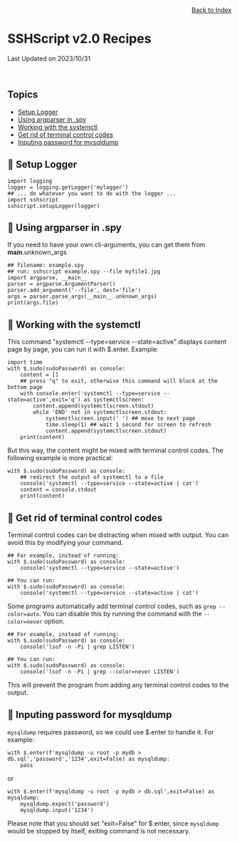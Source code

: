 # SSHScript v2.0 Recipes

Last Updated on 2023/10/31

<div style="text-align:right;position:relative;top:-140px"><a href="./index">Back to Index</a></div>

## Topics

* [Setup Logger](#setuplogger)
* [Using argparser in .spy](#argparser)
* [Working with the systemctl](#systemctl)
* [Get rid of terminal control codes](#getridterminalcodes)
* [Inputing password for mysqldump](#mysqldump)

## 🔵 <a name="setuplogger"></a>Setup Logger
```
import logging
logger = logging.getLogger('mylogger')
## ... do whatever you want to do with the logger ...
import sshscript
sshscript.setupLogger(logger)
```
## 🔵 <a name="argparser"></a>Using argparser in .spy
If you need to have your own cli-arguments, you can get them from __main__.unknown_args
```
## filename: example.spy
## run: sshscript example.spy --file myfile1.jpg
import argparse, __main__
parser = argparse.ArgumentParser()
parser.add_argument('--file', dest='file')
args = parser.parse_args(__main__.unknown_args)
print(args.file)
```
## 🔵 <a name="systemctl"></a>Working with the systemctl
This command "systemctl --type=service --state=active" displays content page by page, you can run it with $.enter.
Example:
```
import time    
with $.sudo(sudoPassword) as console:
    content = []
    ## press "q" to exit, otherwise this command will block at the bottom page
    with console.enter('systemctl --type=service --state=active',exit='q') as systemctlscreen:
        content.append(systemctlscreen.stdout)
        while 'END' not in systemctlscreen.stdout:
            systemctlscreen.input(' ') ## move to next page
            time.sleep(1) ## wait 1 second for screen to refresh
            content.append(systemctlscreen.stdout)
    print(content) 
```
But this way, the content might be mixed with terminal control codes.
The following example is more practical:
```
with $.sudo(sudoPassword) as console:
    ## redirect the output of systemctl to a file
    console('systemctl --type=service --state=active | cat')
    content = console.stdout
    print(content) 
```

## 🔵 <a name="getridterminalcodes"></a>Get rid of terminal control codes

Terminal control codes can be distracting when mixed with output. You can avoid this by modifying your command. 
```
## For example, instead of running:
with $.sudo(sudoPassword) as console:
    console('systemctl --type=service --state=active')

## You can run:
with $.sudo(sudoPassword) as console:
    console('systemctl --type=service --state=active | cat')
```
Some programs automatically add terminal control codes, such as `grep --color=auto`.
You can disable this by running the command with the `--color=never` option. 

```
## For example, instead of running:
with $.sudo(sudoPassword) as console:
    console('lsof -n -Pi | grep LISTEN')

## You can run:
with $.sudo(sudoPassword) as console:
    console('lsof -n -Pi | grep --color=never LISTEN')
```

This will prevent the program from adding any terminal control codes to the output.


## 🔵 <a name="mysqldump"></a>Inputing password for mysqldump
`mysqldump` requires password, so we could use $.enter to handle it. For example:

```
with $.enter(f'mysqldump -u root -p mydb > db.sql','password','1234',exit=False) as mysqldump:
    pass
```
or
```
with $.enter(f'mysqldump -u root -p mydb > db.sql',exit=False) as mysqldump:
    mysqldump.expect('password')
    mysqldump.input('1234')
```

Please note that you should set "exit=False" for $.enter, since `mysqldump` would be stopped by itself, exiting command is not necessary.

